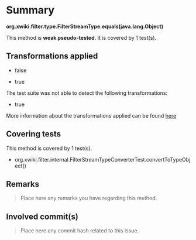 # Summary
**org.xwiki.filter.type.FilterStreamType.equals(java.lang.Object)**

This method is **weak pseudo-tested**.
It is covered by 1 test(s). 


## Transformations applied

- false

- true


The test suite was not able to detect the following transformations:
 * true 


More information about the transformations applied can be found [here](https://github.com/STAMP-project/pitest-descartes)

## Covering tests
This method is covered by 1 test(s).
* org.xwiki.filter.internal.FilterStreamTypeConverterTest.convertToTypeObject()


## Remarks
> Place here any remarks you have regarding this method.

## Involved commit(s)

> Place here any commit hash related to this issue.
